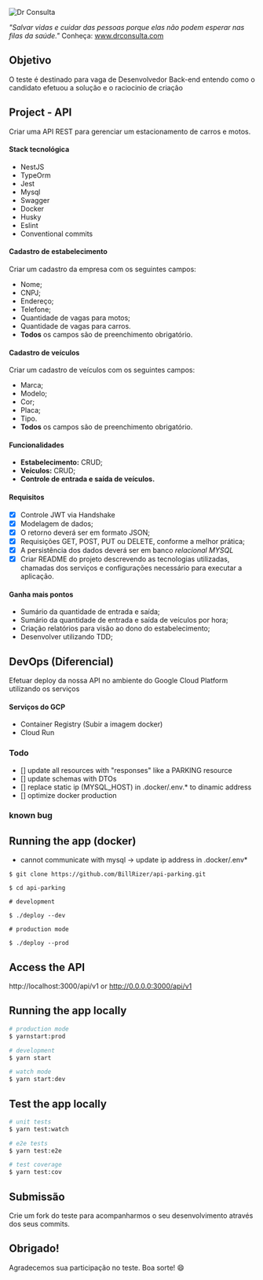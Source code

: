 ![Dr Consulta](https://drconsulta.com/_next/image?url=%2Fimages%2FLogo-Dr-Consulta-Branco.png&w=128&q=100 'DrConsulta')

_"Salvar vidas e cuidar das pessoas porque elas não podem esperar nas filas da saúde."_
Conheça: www.drconsulta.com

## Objetivo

O teste é destinado para vaga de Desenvolvedor Back-end entendo como o candidato efetuou a solução e o raciocinio de criação

## Project - API

Criar uma API REST para gerenciar um estacionamento de carros e motos.

#### Stack tecnológica

- NestJS
- TypeOrm
- Jest
- Mysql
- Swagger
- Docker
- Husky
- Eslint
- Conventional commits

#### Cadastro de estabelecimento

Criar um cadastro da empresa com os seguintes campos:

- Nome;
- CNPJ;
- Endereço;
- Telefone;
- Quantidade de vagas para motos;
- Quantidade de vagas para carros.
- **Todos** os campos são de preenchimento obrigatório.

#### Cadastro de veículos

Criar um cadastro de veículos com os seguintes campos:

- Marca;
- Modelo;
- Cor;
- Placa;
- Tipo.
- **Todos** os campos são de preenchimento obrigatório.

#### Funcionalidades

- **Estabelecimento:** CRUD;
- **Veículos:** CRUD;
- **Controle de entrada e saída de veículos.**

#### Requisitos

- [x] Controle JWT via Handshake
- [x] Modelagem de dados;
- [x] O retorno deverá ser em formato JSON;
- [x] Requisições GET, POST, PUT ou DELETE, conforme a melhor prática;
- [x] A persistência dos dados deverá ser em banco _relacional MYSQL_
- [x] Criar README do projeto descrevendo as tecnologias utilizadas, chamadas dos serviços e configurações necessário para executar a aplicação.

#### Ganha mais pontos

- Sumário da quantidade de entrada e saída;
- Sumário da quantidade de entrada e saída de veículos por hora;
- Criação relatórios para visão ao dono do estabelecimento;
- Desenvolver utilizando TDD;

## DevOps (Diferencial)

Efetuar deploy da nossa API no ambiente do Google Cloud Platform utilizando os serviços

#### Serviços do GCP

- Container Registry (Subir a imagem docker)
- Cloud Run

### Todo
- [] update all resources with "responses" like a PARKING resource
- [] update schemas with DTOs
- [] replace static ip (MYSQL_HOST) in .docker/.env.* to dinamic address
- [] optimize docker production

### known bug

## Running the app (docker)
- cannot communicate with mysql -> update ip address in .docker/.env*


```
$ git clone https://github.com/BillRizer/api-parking.git

$ cd api-parking

# development

$ ./deploy --dev

# production mode

$ ./deploy --prod
```

## Access the API

http://localhost:3000/api/v1
or
http://0.0.0.0:3000/api/v1

## Running the app locally

```bash
# production mode
$ yarnstart:prod

# development
$ yarn start

# watch mode
$ yarn start:dev

```

## Test the app locally

```bash
# unit tests
$ yarn test:watch

# e2e tests
$ yarn test:e2e

# test coverage
$ yarn test:cov
```

## Submissão

Crie um fork do teste para acompanharmos o seu desenvolvimento através dos seus commits.

## Obrigado!

Agradecemos sua participação no teste. Boa sorte! 😄
